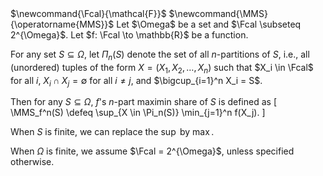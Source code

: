 <span class="invisible">
$\newcommand{\Fcal}{\mathcal{F}}$
$\newcommand{\MMS}{\operatorname{MMS}}$
</span>
Let $\Omega$ be a set and $\Fcal \subseteq 2^{\Omega}$.
Let $f: \Fcal \to \mathbb{R}$ be a function.

For any set $S \subseteq \Omega$, let $\Pi_n(S)$ denote the set of all $n$-partitions of $S$,
i.e., all (unordered) tuples of the form $X = (X_1, X_2, \ldots, X_n)$ such that
$X_i \in \Fcal$ for all $i$, $X_i \cap X_j = \emptyset$ for all $i \neq j$,
and $\bigcup_{i=1}^n X_i = S$.

Then for any $S \subseteq \Omega$, $f$'s $n$-part maximin share of $S$ is defined as
\[ \MMS_f^n(S) \defeq \sup_{X \in \Pi_n(S)} \min_{j=1}^n f(X_j). \]

When $S$ is finite, we can replace the $\sup$ by $\max$.

When $\Omega$ is finite, we assume $\Fcal = 2^{\Omega}$, unless specified otherwise.
